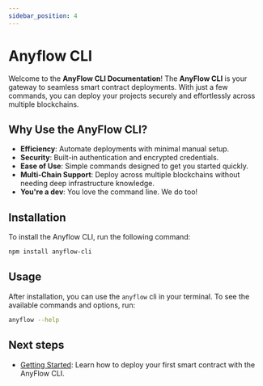 ```yaml
---
sidebar_position: 4
---
```


# Anyflow CLI

Welcome to the **AnyFlow CLI Documentation**! The **AnyFlow CLI** is your gateway to seamless smart contract deployments. With just a few commands, you can deploy your projects securely and effortlessly across multiple blockchains.

## Why Use the AnyFlow CLI?

- **Efficiency**: Automate deployments with minimal manual setup.
- **Security**: Built-in authentication and encrypted credentials.
- **Ease of Use**: Simple commands designed to get you started quickly.
- **Multi-Chain Support**: Deploy across multiple blockchains without needing deep infrastructure knowledge.
- **You're a dev**: You love the command line. We do too!

## Installation

To install the Anyflow CLI, run the following command:

```bash
npm install anyflow-cli
```

## Usage

After installation, you can use the `anyflow` cli in your terminal. To see the available commands and options, run:

```bash
anyflow --help
```

## Next steps

- [Getting Started](./1_starting.md): Learn how to deploy your first smart contract with the AnyFlow CLI.

